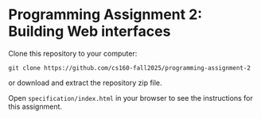 # Programming Assignment 2: Building Web interfaces

Clone this repository to your computer:

```
git clone https://github.com/cs160-fall2025/programming-assignment-2
```

or download and extract the repository zip file.

Open `specification/index.html` in your browser to see the instructions for this assignment.
